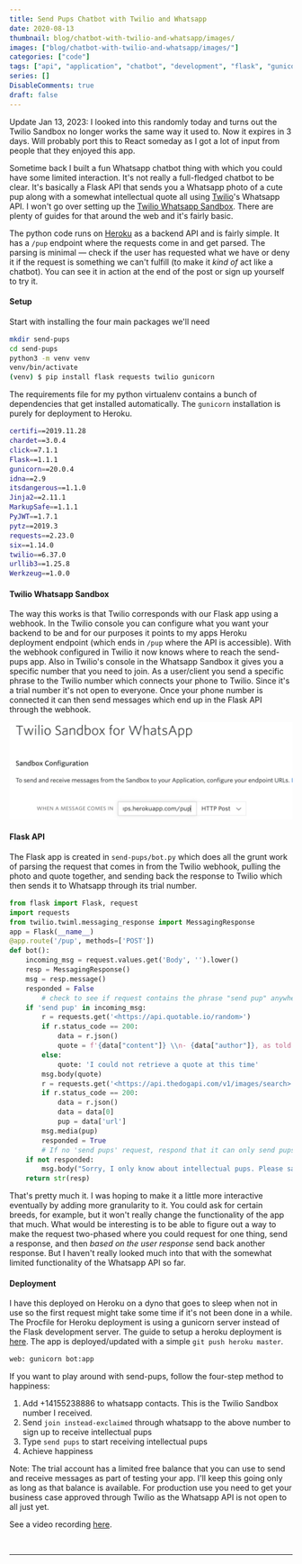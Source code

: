 ```yaml
---
title: Send Pups Chatbot with Twilio and Whatsapp
date: 2020-08-13
thumbnail: blog/chatbot-with-twilio-and-whatsapp/images/
images: ["blog/chatbot-with-twilio-and-whatsapp/images/"]
categories: ["code"]
tags: ["api", "application", "chatbot", "development", "flask", "gunicorn", "heroku", "programming", "python", "python-flask", "rest-api", "tech", "twilio", "twilio-whatsapp", "web-applications"]
series: []
DisableComments: true
draft: false
---
```


Update Jan 13, 2023: I looked into this randomly today and turns out the Twilio Sandbox no longer works the same way it used to. Now it expires in 3 days. Will probably port this to React someday as I got a lot of input from people that they enjoyed this app.

Sometime back I built a fun Whatsapp chatbot thing with which you could have some limited interaction. It's not really a full-fledged chatbot to be clear. It's basically a Flask API that sends you a Whatsapp photo of a cute pup along with a somewhat intellectual quote all using [Twilio](https://www.twilio.com/)'s Whatsapp API. I won't go over setting up the [Twilio Whatsapp Sandbox](https://www.twilio.com/whatsapp). There are plenty of guides for that around the web and it's fairly basic.

The python code runs on [Heroku](https://www.heroku.com/) as a backend API and is fairly simple. It has a `/pup` endpoint where the requests come in and get parsed. The parsing is minimal — check if the user has requested what we have or deny it if the request is something we can't fulfill (to make it _kind of_ act like a chatbot). You can see it in action at the end of the post or sign up yourself to try it.

#### Setup

Start with installing the four main packages we'll need

```bash
mkdir send-pups
cd send-pups
python3 -m venv venv
venv/bin/activate
(venv) $ pip install flask requests twilio gunicorn
```

The requirements file for my python virtualenv contains a bunch of dependencies that get installed automatically. The `gunicorn` installation is purely for deployment to Heroku.

```bash
certifi==2019.11.28
chardet==3.0.4
click==7.1.1
Flask==1.1.1
gunicorn==20.0.4
idna==2.9
itsdangerous==1.1.0
Jinja2==2.11.1
MarkupSafe==1.1.1
PyJWT==1.7.1
pytz==2019.3
requests==2.23.0
six==1.14.0
twilio==6.37.0
urllib3==1.25.8
Werkzeug==1.0.0
```

#### Twilio Whatsapp Sandbox

The way this works is that Twilio corresponds with our Flask app using a webhook. In the Twilio console you can configure what you want your backend to be and for our purposes it points to my apps Heroku deployment endpoint (which ends in `/pup` where the API is accessible). With the webhook configured in Twilio it now knows where to reach the send-pups app. Also in Twilio's console in the Whatsapp Sandbox it gives you a specific number that you need to join. As a user/client you send a specific phrase to the Twilio number which connects your phone to Twilio. Since it's a trial number it's not open to everyone. Once your phone number is connected it can then send messages which end up in the Flask API through the webhook.

![Twilio console with webhook configured](images/image-1024x350.png)

#### Flask API

The Flask app is created in `send-pups/bot.py` which does all the grunt work of parsing the request that comes in from the Twilio webhook, pulling the photo and quote together, and sending back the response to Twilio which then sends it to Whatsapp through its trial number.

```python
from flask import Flask, request
import requests
from twilio.twiml.messaging_response import MessagingResponse
app = Flask(__name__)
@app.route('/pup', methods=['POST'])
def bot():
    incoming_msg = request.values.get('Body', '').lower()
    resp = MessagingResponse()
    msg = resp.message()
    responded = False
		# check to see if request contains the phrase "send pup" anywhere
    if 'send pup' in incoming_msg:
        r = requests.get('<https://api.quotable.io/random>')
        if r.status_code == 200:
            data = r.json()
            quote = f'{data["content"]} \\n- {data["author"]}, as told to the pup'
        else:
            quote: 'I could not retrieve a quote at this time'
        msg.body(quote)
        r = requests.get('<https://api.thedogapi.com/v1/images/search>')
        if r.status_code == 200:
            data = r.json()
            data = data[0]
            pup = data['url']
        msg.media(pup)
        responded = True
		# If no 'send pups' request, respond that it can only send pups atm
    if not responded:
        msg.body("Sorry, I only know about intellectual pups. Please say \\"send pup\\" if you'd like an intellectual pupper to appear")
    return str(resp)
```

That's pretty much it. I was hoping to make it a little more interactive eventually by adding more granularity to it. You could ask for certain breeds, for example, but it won't really change the functionality of the app that much. What would be interesting is to be able to figure out a way to make the request two-phased where you could request for one thing, send a response, and then _based on the user response_ send back another response. But I haven't really looked much into that with the somewhat limited functionality of the Whatsapp API so far.

#### Deployment

I have this deployed on Heroku on a dyno that goes to sleep when not in use so the first request might take some time if it's not been done in a while. The Procfile for Heroku deployment is using a gunicorn server instead of the Flask development server. The guide to setup a heroku deployment is [here](https://devcenter.heroku.com/articles/getting-started-with-python?singlepage=true). The app is deployed/updated with a simple `git push heroku master`.

```bash
web: gunicorn bot:app
```

If you want to play around with send-pups, follow the four-step method to happiness:

1. Add +14155238886 to whatsapp contacts. This is the Twilio Sandbox number I received.
2. Send `join instead-exclaimed` through whatsapp to the above number to sign up to receive intellectual pups
3. Type `send pups` to start receiving intellectual pups
4. Achieve happiness

Note: The trial account has a limited free balance that you can use to send and receive messages as part of testing your app. I'll keep this going only as long as that balance is available. For production use you need to get your business case approved through Twilio as the Whatsapp API is not open to all just yet.

See a video recording [here](https://photos.app.goo.gl/mHabVm2H1EahHwDN7).

<br>

---
